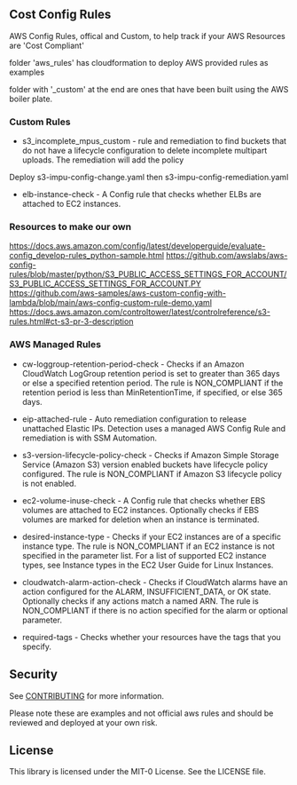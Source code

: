 ## Cost Config Rules

AWS Config Rules, offical and Custom, to help track if your AWS Resources are 'Cost Compliant'

folder 'aws_rules' has cloudformation to deploy AWS provided rules as examples

folder with '_custom' at the end are ones that have been built using the AWS boiler plate. 



### Custom Rules

* s3_incomplete_mpus_custom  - rule and remediation to find buckets that do not have a lifecycle configuration to delete incomplete multipart uploads. The remediation will add the policy 

Deploy s3-impu-config-change.yaml then s3-impu-config-remediation.yaml

* elb-instance-check - A Config rule that checks whether ELBs are attached to EC2 instances.

### Resources to make our own
https://docs.aws.amazon.com/config/latest/developerguide/evaluate-config_develop-rules_python-sample.html
https://github.com/awslabs/aws-config-rules/blob/master/python/S3_PUBLIC_ACCESS_SETTINGS_FOR_ACCOUNT/S3_PUBLIC_ACCESS_SETTINGS_FOR_ACCOUNT.PY 
https://github.com/aws-samples/aws-custom-config-with-lambda/blob/main/aws-config-custom-rule-demo.yaml
https://docs.aws.amazon.com/controltower/latest/controlreference/s3-rules.html#ct-s3-pr-3-description

### AWS Managed Rules

* cw-loggroup-retention-period-check - Checks if an Amazon CloudWatch LogGroup retention period is set to greater than 365 days or else a specified retention period. The rule is NON_COMPLIANT if the retention period is less than MinRetentionTime, if specified, or else 365 days.

* eip-attached-rule - Auto remediation configuration to release unattached Elastic IPs. Detection uses a managed AWS Config Rule and remediation is with SSM Automation.

* s3-version-lifecycle-policy-check  - Checks if Amazon Simple Storage Service (Amazon S3) version enabled buckets have lifecycle policy configured. The rule is NON_COMPLIANT if Amazon S3 lifecycle policy is not enabled. 

* ec2-volume-inuse-check - A Config rule that checks whether EBS volumes are attached to EC2 instances. Optionally checks if EBS volumes are marked for deletion when an instance is terminated.

* desired-instance-type - Checks if your EC2 instances are of a specific instance type. The rule is NON_COMPLIANT if an EC2 instance is not specified in the parameter list. For a list of supported EC2 instance types, see Instance types in the EC2 User Guide for Linux Instances.

* cloudwatch-alarm-action-check - Checks if CloudWatch alarms have an action configured for the ALARM, INSUFFICIENT_DATA, or OK state. Optionally checks if any actions match a named ARN. The rule is NON_COMPLIANT if there is no action specified for the alarm or optional parameter.

* required-tags - Checks whether your resources have the tags that you specify.


## Security

See [CONTRIBUTING](CONTRIBUTING.md#security-issue-notifications) for more information.

Please note these are examples and not official aws rules and should be reviewed and deployed at your own risk. 

## License

This library is licensed under the MIT-0 License. See the LICENSE file.

